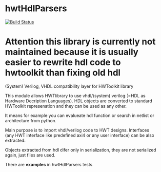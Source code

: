 # hwtHdlParsers
[![Build Status](https://travis-ci.org/Nic30/hwtHdlParsers.svg?branch=master)](https://travis-ci.org/Nic30/hwtHdlParsers)

# Attention this library is currently not maintained because it is usually easier to rewrite hdl code to hwtoolkit than fixing old hdl

(System) Verilog, VHDL compatibility layer for HWToolkit library

This module allows HWTlibrary to use vhdl/(system) verilog (=HDL as Hardware Decription Languages).
HDL objects are converted to standard HWToolkit represenation and they can be used as any other.

It means for example you can evalueate hdl function or search in netlist or architecture from python.

Main purpose is to import vhdl/verilog code to HWT designs. 
Interfaces (any HWT interface like predefined axi4 or any user interface) can be also extracted. 

Objects extracted from hdl difer only in serialization, they are not serialized again, just files are used.

There are **examples** in hwtHdlParsers tests.